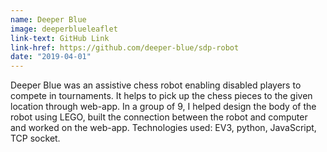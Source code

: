 ```yaml
---
name: Deeper Blue
image: deeperblueleaflet
link-text: GitHub Link
link-href: https://github.com/deeper-blue/sdp-robot
date: "2019-04-01"
---
```


Deeper Blue was an assistive chess robot enabling disabled players to compete in tournaments. It helps to pick up the chess pieces to the given location through web-app. In a group of 9, I helped design the body of the robot using LEGO, built the connection between the robot and computer and worked on the web-app. Technologies used: EV3, python, JavaScript, TCP socket.